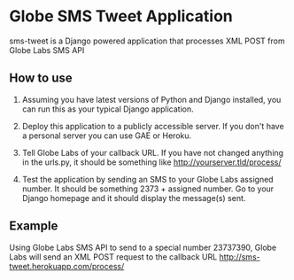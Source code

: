 Globe SMS Tweet Application
===========================

sms-tweet is a Django powered application that processes XML
POST from Globe Labs SMS API

How to use
----------

1. Assuming you have latest versions of Python and Django installed,
you can run this as your typical Django application.

2. Deploy this application to a publicly accessible server. If you
don't have a personal server you can use GAE or Heroku.

3. Tell Globe Labs of your callback URL. If you have not changed
anything in the urls.py, it should be something like http://yourserver.tld/process/

4. Test the application by sending an SMS to your Globe Labs assigned
number. It should be something 2373 + assigned number. Go to your
Django homepage and it should display the message(s) sent.

Example
-------

Using Globe Labs SMS API to send to a special number 23737390,
Globe Labs will send an XML POST request to the callback URL
http://sms-tweet.herokuapp.com/process/


